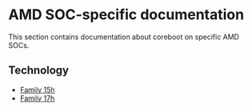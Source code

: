 # AMD SOC-specific documentation

This section contains documentation about coreboot on specific AMD SOCs.

## Technology

- [Family 15h](family15h.md)
- [Family 17h](family17h.md)

